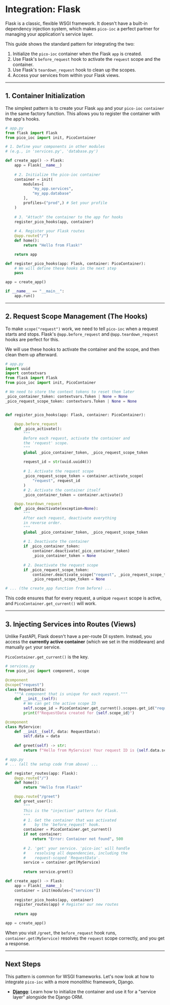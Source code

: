 # Integration: Flask

Flask is a classic, flexible WSGI framework. It doesn't have a built-in dependency injection system, which makes `pico-ioc` a perfect partner for managing your application's service layer.

This guide shows the standard pattern for integrating the two:
1.  Initialize the `pico-ioc` container when the Flask `app` is created.
2.  Use Flask's `before_request` hook to activate the `request` scope and the container.
3.  Use Flask's `teardown_request` hook to clean up the scopes.
4.  Access your services from within your Flask views.

---

## 1. Container Initialization

The simplest pattern is to create your Flask `app` and your `pico-ioc` `container` in the same factory function. This allows you to register the container with the app's hooks.

```python
# app.py
from flask import Flask
from pico_ioc import init, PicoContainer

# 1. Define your components in other modules
# (e.g., in 'services.py', 'database.py')

def create_app() -> Flask:
    app = Flask(__name__)
    
    # 2. Initialize the pico-ioc container
    container = init(
        modules=[
            "my_app.services", 
            "my_app.database"
        ],
        profiles=("prod",) # Set your profile
    )
    
    # 3. "Attach" the container to the app for hooks
    register_pico_hooks(app, container)
    
    # 4. Register your Flask routes
    @app.route("/")
    def home():
        return "Hello from Flask!"

    return app

def register_pico_hooks(app: Flask, container: PicoContainer):
    # We will define these hooks in the next step
    pass

app = create_app()

if __name__ == "__main__":
    app.run()
````

-----

## 2\. Request Scope Management (The Hooks)

To make `scope("request")` work, we need to tell `pico-ioc` when a request starts and stops. Flask's `@app.before_request` and `@app.teardown_request` hooks are perfect for this.

We will use these hooks to activate the container and the scope, and then clean them up afterward.

```python
# app.py
import uuid
import contextvars
from flask import Flask
from pico_ioc import init, PicoContainer

# We need to store the context tokens to reset them later
_pico_container_token: contextvars.Token | None = None
_pico_request_scope_token: contextvars.Token | None = None


def register_pico_hooks(app: Flask, container: PicoContainer):
    
    @app.before_request
    def _pico_activate():
        """
        Before each request, activate the container and
        the 'request' scope.
        """
        global _pico_container_token, _pico_request_scope_token
        
        request_id = str(uuid.uuid4())
        
        # 1. Activate the request scope
        _pico_request_scope_token = container.activate_scope(
            "request", request_id
        )
        # 2. Activate the container itself
        _pico_container_token = container.activate()

    @app.teardown_request
    def _pico_deactivate(exception=None):
        """
        After each request, deactivate everything
        in reverse order.
        """
        global _pico_container_token, _pico_request_scope_token
        
        # 1. Deactivate the container
        if _pico_container_token:
            container.deactivate(_pico_container_token)
            _pico_container_token = None
            
        # 2. Deactivate the request scope
        if _pico_request_scope_token:
            container.deactivate_scope("request", _pico_request_scope_token)
            _pico_request_scope_token = None

# ... (the create_app function from before) ...
```

This code ensures that for every request, a unique `request` scope is active, and `PicoContainer.get_current()` will work.

-----

## 3\. Injecting Services into Routes (Views)

Unlike FastAPI, Flask doesn't have a per-route DI system. Instead, you access the **currently active container** (which we set in the middleware) and manually `get` your service.

`PicoContainer.get_current()` is the key.

```python
# services.py
from pico_ioc import component, scope

@component
@scope("request")
class RequestData:
    """A component that is unique for each request."""
    def __init__(self):
        # We can get the active scope ID
        self.scope_id = PicoContainer.get_current().scopes.get_id("request")
        print(f"RequestData created for {self.scope_id}")

@component
class MyService:
    def __init__(self, data: RequestData):
        self.data = data
        
    def greet(self) -> str:
        return f"Hello from MyService! Your request ID is {self.data.scope_id}"

# app.py
# ... (all the setup code from above) ...

def register_routes(app: Flask):
    @app.route("/")
    def home():
        return "Hello from Flask!"

    @app.route("/greet")
    def greet_user():
        """
        This is the "injection" pattern for Flask.
        """
        # 1. Get the container that was activated
        #    by the 'before_request' hook.
        container = PicoContainer.get_current()
        if not container:
            return "Error: Container not found", 500
        
        # 2. 'get' your service. 'pico-ioc' will handle
        #    resolving all dependencies, including the
        #    request-scoped 'RequestData'.
        service = container.get(MyService)
        
        return service.greet()

def create_app() -> Flask:
    app = Flask(__name__)
    container = init(modules=["services"])
    
    register_pico_hooks(app, container)
    register_routes(app) # Register our new routes
    
    return app

app = create_app()
```

When you visit `/greet`, the `before_request` hook runs, `container.get(MyService)` resolves the `request` scope correctly, and you get a response.

-----

## Next Steps

This pattern is common for WSGI frameworks. Let's now look at how to integrate `pico-ioc` with a more monolithic framework, Django.

  * **[Django](./web-django.md)**: Learn how to initialize the container and use it for a "service layer" alongside the Django ORM.

